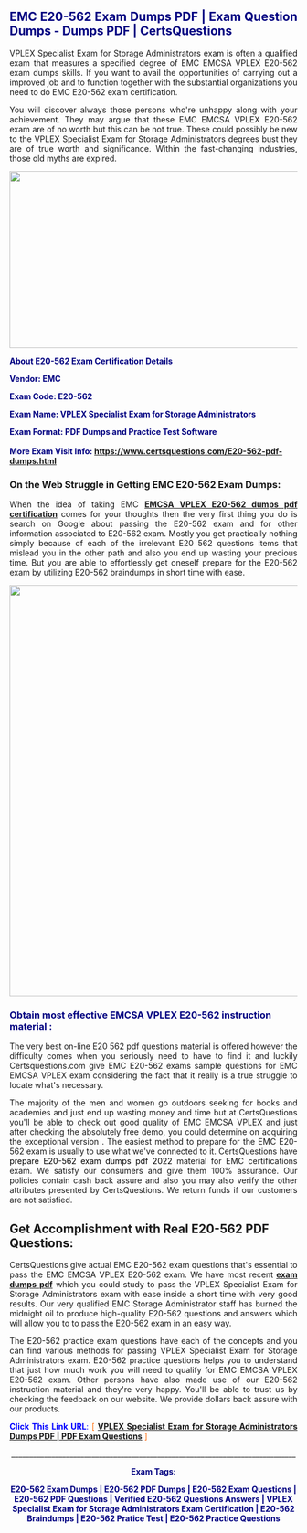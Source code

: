 <h2 style="text-align: justify;"><span style="color: #000080;">EMC E20-562 Exam Dumps PDF | Exam Question Dumps - Dumps PDF | CertsQuestions</span></h2>
<p style="text-align: justify;">VPLEX Specialist Exam for Storage Administrators exam is often a qualified exam that measures a specified degree of EMC EMCSA VPLEX E20-562 exam dumps skills. If you want to avail the opportunities of carrying out a improved job and to function together with the substantial organizations you need to do EMC E20-562 exam certification.</p>
<p style="text-align: justify;">You will discover always those persons who're unhappy along with your achievement. They may argue that these EMC EMCSA VPLEX E20-562 exam are of no worth but this can be not true. These could possibly be new to the VPLEX Specialist Exam for Storage Administrators degrees bust they are of true worth and significance. Within the fast-changing industries, those old myths are expired.</p>
<p><img style="display: block; margin-left: auto; margin-right: auto;" src="https://i.imgur.com/eaP4ae9.png" width="840" height="310" /></p>
<p><span style="color: #000080;"><strong>About E20-562 Exam Certification Details</strong></span></p>
<p><span style="color: #000080;"><strong>Vendor: EMC<br /></strong></span></p>
<p><span style="color: #000080;"><strong>Exam Code: E20-562</strong></span></p>
<p><span style="color: #000080;"><strong>Exam Name: VPLEX Specialist Exam for Storage Administrators</strong></span></p>
<p><span style="color: #000080;"><strong>Exam Format: PDF Dumps and Practice Test Software<br /><br />More Exam Visit Info: <span style="color: #ff6600;"><a href="https://www.certsquestions.com/E20-562-pdf-dumps.html">https://www.certsquestions.com/E20-562-pdf-dumps.html</a></span></strong></span></p>
<h3>On the Web Struggle in Getting EMC E20-562 Exam Dumps:</h3>
<p style="text-align: justify;">When the idea of taking EMC <a href="https://www.certsquestions.com/E20-562-pdf-dumps.html"><strong>EMCSA VPLEX E20-562 dumps pdf certification</strong></a> comes for your thoughts then the very first thing you do is search on Google about passing the E20-562 exam and for other information associated to E20-562 exam. Mostly you get practically nothing simply because of each of the irrelevant E20 562 questions items that mislead you in the other path and also you end up wasting your precious time. But you are able to effortlessly get oneself prepare for the E20-562 exam by utilizing E20-562 braindumps in short time with ease.</p>
<p><a href="https://www.certsquestions.com/E20-562-pdf-dumps.html"><img style="display: block; margin-left: auto; margin-right: auto;" src="https://i.imgur.com/pxhoKQ2.png" width="720" /></a></p>
<h3><span style="color: #000080;">Obtain most effective EMCSA VPLEX E20-562 instruction material :</span></h3>
<p style="text-align: justify;">The very best on-line E20 562 pdf questions material is offered however the difficulty comes when you seriously need to have to find it and luckily Certsquestions.com give EMC E20-562 exams sample questions for EMC EMCSA VPLEX exam considering the fact that it really is a true struggle to locate what's necessary.</p>
<p style="text-align: justify;">The majority of the men and women go outdoors seeking for books and academies and just end up wasting money and time but at CertsQuestions you'll be able to check out good quality of EMC EMCSA VPLEX and just after checking the absolutely free demo, you could determine on acquiring the exceptional version . The easiest method to prepare for the EMC E20-562 exam is usually to use what we've connected to it. CertsQuestions have <span style="color: #000000;">prepare E20-562 exam dumps pdf 2022</span> material for EMC certifications exam. We satisfy our consumers and give them 100% assurance. Our policies contain cash back assure and also you may also verify the other attributes presented by CertsQuestions. We return funds if our customers are not satisfied.</p>
<h2>Get Accomplishment with Real E20-562 PDF Questions:</h2>
<p style="text-align: justify;">CertsQuestions give actual EMC E20-562 exam questions that's essential to pass the EMC EMCSA VPLEX E20-562 exam. We have most recent<strong>&nbsp;<a href="https://www.certsquestions.com/">exam dumps pdf</a></strong>&nbsp;which you could study to pass the VPLEX Specialist Exam for Storage Administrators exam with ease inside a short time with very good results. Our very qualified EMC Storage Administrator staff has burned the midnight oil to produce high-quality E20-562 questions and answers which will allow you to to pass the E20-562 exam in an easy way.</p>
<p style="text-align: justify;">The E20-562 practice exam questions have each of the concepts and you can find various methods for passing VPLEX Specialist Exam for Storage Administrators exam. E20-562 practice questions helps you to understand that just how much work you will need to qualify for EMC EMCSA VPLEX E20-562 exam. Other persons have also made use of our E20-562 instruction material and they're very happy. You'll be able to trust us by checking the feedback on our website. We provide dollars back assure with our products.</p>
<p style="text-align: justify;"><span style="color: #0000ff;"><strong>Click This Link URL</strong>:</span> <span style="color: #ff6600;">[ <strong><a href="https://www.certsquestions.com/emc-storage-administrator-certification.html">VPLEX Specialist Exam for Storage Administrators Dumps PDF | PDF Exam Questions</a></strong> ]</span></p>
<p style="text-align: center;">______________________________________________________________________________</p>
<p style="text-align: center;"><span style="color: #000080;"><strong>Exam Tags:</strong></span></p>
<p style="text-align: center;"><span style="color: #000080;"><strong>E20-562 Exam Dumps | E20-562 PDF Dumps | E20-562 Exam Questions | E20-562 PDF Questions | Verified E20-562 Questions Answers | VPLEX Specialist Exam for Storage Administrators Exam Certification | E20-562 Braindumps | E20-562 Pratice Test | E20-562 Practice Questions</strong></span></p>
